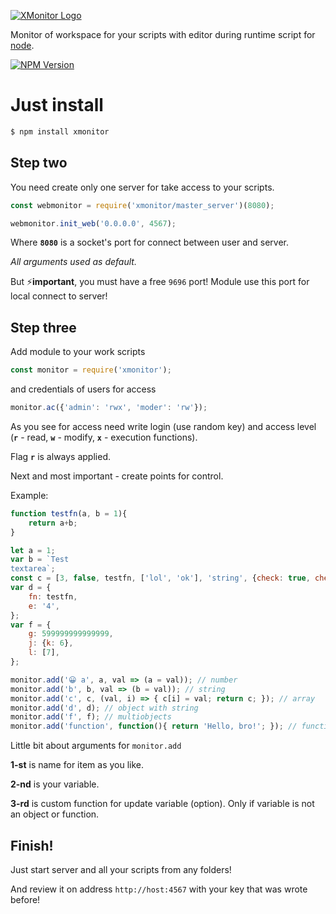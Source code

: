 [![XMonitor Logo](https://elgod.pw/xmonitor/xmonitor_logo.png)](https://npmjs.org/package/xmonitor)

  Monitor of workspace for your scripts with editor during runtime script for [node](http://nodejs.org).

  [![NPM Version][npm-image]][npm-url]


# Just install
```bash
$ npm install xmonitor
```

## Step two
You need create only one server for take access to your scripts.
```js
const webmonitor = require('xmonitor/master_server')(8080);

webmonitor.init_web('0.0.0.0', 4567);
```
Where **`8080`** is a socket's port for connect between user and server.

_All arguments used as default._

But ⚡**important**, you must have a free `9696` port! Module use this port for local connect to server!

## Step three
Add module to your work scripts
```js
const monitor = require('xmonitor');
```
and credentials of users for access
```js
monitor.ac({'admin': 'rwx', 'moder': 'rw'});
```
As you see for access need write login (use random key) and access level (**`r`** - read, **`w`** - modify, **`x`** - execution functions).

Flag **`r`** is always applied.

Next and most important - create points for control.

Example:
```js
function testfn(a, b = 1){
	return a+b;
}

let a = 1;
var b = `Test
textarea`;
const c = [3, false, testfn, ['lol', 'ok'], 'string', {check: true, check2: 'true'}, [123, {abc: 'ok'}]];
var d = {
	fn: testfn,
	e: '4',
};
var f = {
	g: 599999999999999,
	j: {k: 6},
	l: [7],
};

monitor.add('😀 a', a, val => (a = val)); // number
monitor.add('b', b, val => (b = val)); // string
monitor.add('c', c, (val, i) => { c[i] = val; return c; }); // array
monitor.add('d', d); // object with string
monitor.add('f', f); // multiobjects
monitor.add('function', function(){ return 'Hello, bro!'; }); // function
```
Little bit about arguments for `monitor.add`

**1-st** is name for item as you like.

**2-nd** is your variable.

**3-rd** is custom function for update variable (option). Only if variable is not an object or function.


## Finish!
Just start server and all your scripts from any folders!

And review it on address `http://host:4567` with your key that was wrote before!

[npm-image]: https://img.shields.io/npm/v/xmonitor.svg
[npm-url]: https://npmjs.org/package/xmonitor
